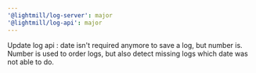 ```yaml
---
'@lightmill/log-server': major
'@lightmill/log-api': major
---
```


Update log api : date isn't required anymore to save a log, but number is. Number is used to order logs, but also detect missing logs which date was not able to do.
